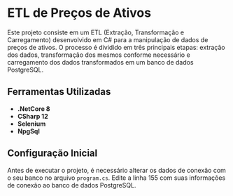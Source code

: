 ﻿# ETL de Preços de Ativos

Este projeto consiste em um ETL (Extração, Transformação e Carregamento) desenvolvido em C# para a manipulação de dados de preços de ativos. 
O processo é dividido em três principais etapas: extração dos dados, transformação dos mesmos conforme necessário e carregamento dos dados transformados em um banco de dados PostgreSQL.

## Ferramentas Utilizadas

- **.NetCore 8**
- **CSharp 12**
- **Selenium**
- **NpgSql**

## Configuração Inicial

Antes de executar o projeto, é necessário alterar os dados de conexão com o seu banco no arquivo `program.cs`. Edite a linha 155 com suas informações de conexão ao banco de dados PostgreSQL.

